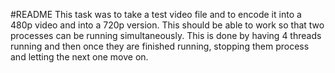 #README
This task was to take a test video file and to encode it into a 480p video and into a 720p version. This should be able to work so that
two processes can be running simultaneously. This is done by having 4 threads running and then once they are finished running, stopping them process and letting the next one move on.
